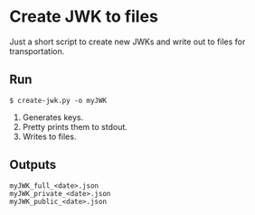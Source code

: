 # Create JWK to files

Just a short script to create new JWKs and write out to files for transportation.

## Run
```$ create-jwk.py -o myJWK```

1. Generates keys.
2. Pretty prints them to stdout.
3. Writes to files.

## Outputs
```
myJWK_full_<date>.json
myJWK_private_<date>.json
myJWK_public_<date>.json
```
